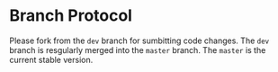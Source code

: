 # Branch Protocol #
Please fork from the `dev` branch for sumbitting code changes. 
The `dev` branch is resgularly merged into the `master` branch.
The `master` is the current stable version.
